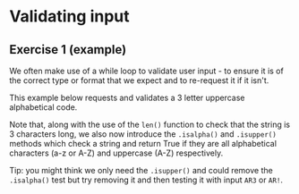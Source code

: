 # Validating input
## Exercise 1 (example)

We often make use of a while loop to validate user input - to ensure it is of the correct type or format that we expect and to re-request it if it isn't.

This example below requests and validates a 3 letter uppercase alphabetical code.

Note that, along with the use of the `len()` function to check that the string is 3 characters long, we also now introduce the `.isalpha()` and `.isupper()` methods which check a string and return True if they are all alphabetical characters (a-z or A-Z) and uppercase (A-Z) respectively.

Tip: you might think we only need the `.isupper()` and could remove the `.isalpha()` test but try removing it and then testing it with input `AR3` or `AR!`.